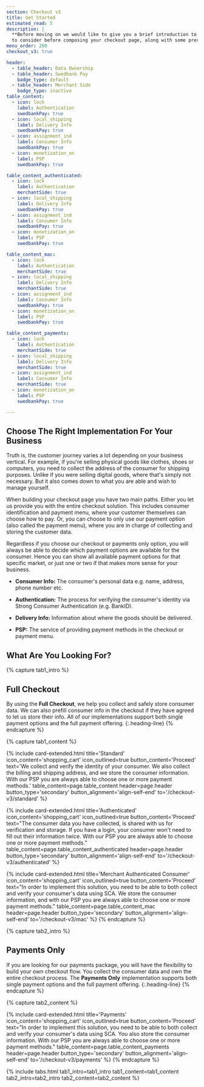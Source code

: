 ```yaml
---
section: Checkout v3
title: Get Started
estimated_read: 5
description: |
  **Before moving on we would like to give you a brief introduction to what you need
  to consider before composing your checkout page, along with some prerequisites.**
menu_order: 200
checkout_v3: true

header:
  - table_header: Data Ownership
  - table_header: Swedbank Pay
    badge_type: default
  - table_header: Merchant Side
    badge_type: inactive
table_content:
  - icon: lock
    label: Authentication
    swedbankPay: true
  - icon: local_shipping
    label: Delivery Info
    swedbankPay: true
  - icon: assignment_ind
    label: Consumer Info
    swedbankPay: true
  - icon: monetization_on
    label: PSP
    swedbankPay: true

table_content_authenticated:
  - icon: lock
    label: Authentication
    merchantSide: true
  - icon: local_shipping
    label: Delivery Info
    swedbankPay: true
  - icon: assignment_ind
    label: Consumer Info
    swedbankPay: true
  - icon: monetization_on
    label: PSP
    swedbankPay: true

table_content_mac:
  - icon: lock
    label: Authentication
    merchantSide: true
  - icon: local_shipping
    label: Delivery Info
    merchantSide: true
  - icon: assignment_ind
    label: Consumer Info
    swedbankPay: true
  - icon: monetization_on
    label: PSP
    swedbankPay: true

table_content_payments:
  - icon: lock
    label: Authentication
    merchantSide: true
  - icon: local_shipping
    label: Delivery Info
    merchantSide: true
  - icon: assignment_ind
    label: Consumer Info
    merchantSide: true
  - icon: monetization_on
    label: PSP
    swedbankPay: true

---
```


## Choose The Right Implementation For Your Business

Truth is, the customer journey varies a lot depending on your business
vertical. For example, if you're selling physical goods like clothes, shoes or
computers, you need to collect the address of the consumer for shipping
purposes. Unlike if you were selling digital goods, where that's simply not
necessary. But it also comes down to what you are able and wish to manage
yourself.

When building your checkout page you have two main paths. Either you let us
provide you with the entire checkout solution. This includes consumer
identification and payment menu, where your customer themselves can choose how
to pay. Or, you can choose to only use our payment option (also called the
payment menu), where you are in charge of collecting and storing the customer
data.

Regardless if you choose our checkout or payments only option, you will always
be able to decide which payment options are available for the consumer. Hence
you can show all available payment options for that specific market, or just one
or two if that makes more sense for your business.

-   **Consumer Info:** The consumer's personal data e.g. name, address, phone
    number etc.

-   **Authentication:** The process for verifying the consumer's identity via
    Strong Consumer Authentication (e.g. BankID).

-   **Delivery Info:** Information about where the goods should be delivered.

-   **PSP:** The service of providing payment methods in the checkout or payment
    menu.

## What Are You Looking For?

{% capture tab1_intro %}

## Full Checkout

By using the **Full Checkout**, we help you collect and safely store consumer
data. We can also prefill consumer info in the checkout if they have agreed to
let us store their info. All of our implementations support both single payment
options and the full payment offering.
{:.heading-line}
{% endcapture %}

{% capture tab1_content %}

{% include card-extended.html
  title='Standard'
  icon_content='shopping_cart'
  icon_outlined=true
  button_content='Proceed'
  text='We collect and verify the identity of your consumer. We also collect the billing and shipping address, and we store the consumer information. With our PSP you are always able to choose one or more payment methods.'
  table_content=page.table_content
  header=page.header
  button_type='secondary'
  button_alignment='align-self-end'
  to='/checkout-v3/standard'
  %}

{% include card-extended.html
  title='Authenticated'
  icon_content='shopping_cart'
  icon_outlined=true
  button_content='Proceed'
  text="The consumer data you have collected, is shared with us for verification and
  storage. If you have a login, your consumer won't need to fill out their
  information twice. With our PSP you are always able to choose one or more
  payment methods."
  table_content=page.table_content_authenticated
  header=page.header
  button_type='secondary'
  button_alignment='align-self-end'
  to='/checkout-v3/authenticated'
%}

{% include card-extended.html
  title='Merchant Authenticated Consumer'
  icon_content='shopping_cart'
  icon_outlined=true
  button_content='Proceed'
  text="In order to implement this solution, you need to be able to both collect and
  verify your consumer's data using SCA. We store the consumer information, and
  with our PSP you are always able to choose one or more payment methods."
  table_content=page.table_content_mac
  header=page.header
  button_type='secondary'
  button_alignment='align-self-end'
  to='/checkout-v3/mac'
%}
{% endcapture %}

{% capture tab2_intro %}

## Payments Only

If you are looking for our payments package, you will have the flexibility to
build your own checkout flow. You collect the consumer data and own the entire
checkout process. The **Payments Only** implementation supports both single
payment options and the full payment offering.
{:.heading-line}
{% endcapture %}

{% capture tab2_content %}

{% include card-extended.html
  title='Payments'
  icon_content='shopping_cart'
  icon_outlined=true
  button_content='Proceed'
  text="In order to implement this solution, you need to be able to both collect and
  verify your consumer's data using SCA. You also store the consumer information.
  With our PSP you are always able to choose one or more payment methods."
  table_content=page.table_content_payments
  header=page.header
  button_type='secondary'
  button_alignment='align-self-end'
  to='/checkout-v3/payments'
%}
{% endcapture %}

{% include tabs.html
  tab1_intro=tab1_intro
  tab1_content=tab1_content
  tab2_intro=tab2_intro
  tab2_content=tab2_content
  %}
